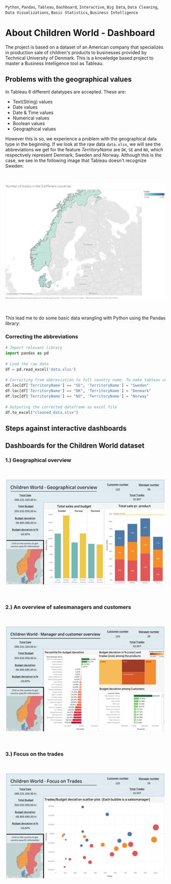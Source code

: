 `Python`, `Pandas`, `Tableau`, `Dashboard`, `Interactive`, `Big Data`, `Data Cleaning`, `Data Visualizations`, `Basic Statistics`, `Business Intelligence`

# About Children World - Dashboard
The project is based on a dataset of an American company that specializes in production sale of children's products to businesses 
provided by Technical University of Denmark. This is a knowledge based project to master a Business Intelligence tool as Tableau. 


## Problems with the geographical values

In Tableau 6 different datatypes are accepted. These are:
- Text(String) values 
- Date values
- Date & Time values
- Numerical values
- Boolean values
- Geographical values

However this is so, we experience a problem with the geographical data type in the beginning. If we look at the raw data `data.xlsx`, we will see 
the abbreviations we get for the feature *TerritoryName* are `DK`, `SE` and `NO`, which respectively represent Denmark, Sweden and Norway. Although
this is the case, we see in the following image that Tableau doesn't recognize Sweden:

<br>
<p align="center"> <img src="./git_image/raw_country_name_problem.png" alt="Drawing"/> </p>
<br>

This lead me to do some basic data wrangling with Python using the Pandas library:

###  Correcting the abbreviations

```python
# Import relevant library
import pandas as pd

# Load the raw data
df = pd.read_excel('data.xlsx')

# Correcting from abbreviation to full country name. To make tableau understand it.
df.loc[df['TerritoryName'] == "SE", 'TerritoryName'] = "Sweden"
df.loc[df['TerritoryName'] == "DK", 'TerritoryName'] = "Denmark"
df.loc[df['TerritoryName'] == "NO", 'TerritoryName'] = "Norway"

# Outputing the corrected dataframe as excel file
df.to_excel("cleaned_data.xlsx")  
```


## Steps against interactive dashboards






## Dashboards for the Children World dataset

### 1.) Geographical overview

<br>
<p align="center"> <img src="./git_image/geographical_overview.png" alt="Drawing"/> </p>
<br>

### 2.) An overview of salesmanagers and customers

<br>
<p align="center"> <img src="./git_image/manager_and_customer_overview.png" alt="Drawing"/> </p>
<br>


### 3.) Focus on the trades 

<br>
<p align="center"> <img src="./git_image/focus_on_trades.png" alt="Drawing"/> </p>
<br>










